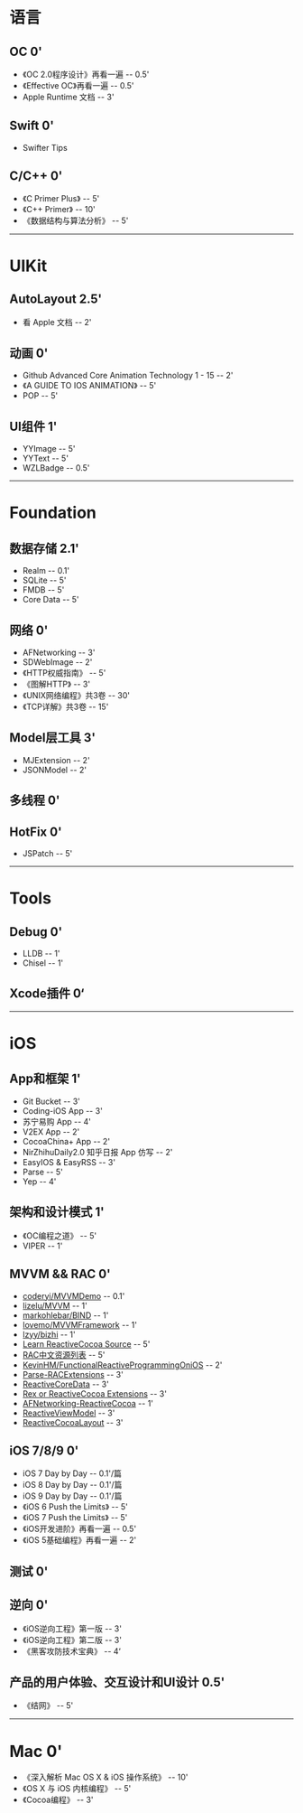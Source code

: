# 语言

## OC  0'
* 《OC 2.0程序设计》再看一遍 -- 0.5'
* 《Effective OC》再看一遍 -- 0.5'
* Apple Runtime 文档 -- 3'

## Swift  0'
* Swifter Tips

## C/C++  0'
* 《C Primer Plus》 -- 5'
* 《C++ Primer》 -- 10'
* 《数据结构与算法分析》 -- 5'

------------------------------------

# UIKit

## AutoLayout  2.5'
<!--* 学习 VFL -- 0.5'-->
* 看 Apple 文档 -- 2'
<!--* 熟悉 Masonry 的使用，看 Masonry 源码并总结 -- 2'-->

## 动画  0'
* Github Advanced Core Animation Technology 1 - 15 -- 2'
* 《A GUIDE TO IOS ANIMATION》 -- 5'
* POP -- 5'

## UI组件  1'
<!--* MJRefresh -- 1'-->
* YYImage -- 5'
* YYText -- 5'
* WZLBadge -- 0.5'

------------------------------------

# Foundation

## 数据存储  2.1'
<!--* SDURLCache -- 0.1'-->
<!--* YYCache -- 2'-->
* Realm -- 0.1'
* SQLite -- 5'
* FMDB -- 5'
* Core Data -- 5'

## 网络  0'
* AFNetworking -- 3'
* SDWebImage -- 2'
* 《HTTP权威指南》 -- 5'
* 《图解HTTP》 -- 3'
* 《UNIX网络编程》共3卷 -- 30'
* 《TCP详解》共3卷 -- 15'

## Model层工具  3'
* MJExtension -- 2'
* JSONModel -- 2'
<!--* YYModel -- 2'-->
<!--* AutoCoding -- 1'-->

## 多线程  0'

## HotFix  0'
* JSPatch -- 5'

------------------------------------

# Tools

## Debug  0'
* LLDB -- 1'
* Chisel -- 1'

## Xcode插件  0‘

------------------------------------

# iOS

## App和框架  1'
<!--* HackerNews App -- 1'-->
* Git Bucket -- 3'
* Coding-iOS App -- 3'
* 苏宁易购 App -- 4'
* V2EX App -- 2'
* CocoaChina+ App -- 2'
* NirZhihuDaily2.0 知乎日报 App 仿写 -- 2'
* EasyIOS & EasyRSS -- 3'
* Parse -- 5'
* Yep -- 4'

## 架构和设计模式  1'
<!--* AOP ** Aspects -- 1'-->
* 《OC编程之道》 -- 5'
* VIPER -- 1' 

## MVVM && RAC  0'
* [coderyi/MVVMDemo](https://github.com/coderyi/MVVMDemo) -- 0.1'
* [lizelu/MVVM](https://github.com/lizelu/MVVM) -- 1'
* [markohlebar/BIND](https://github.com/markohlebar/BIND) -- 1'
* [lovemo/MVVMFramework](https://github.com/lovemo/MVVMFramework) -- 1'
* [lzyy/bizhi](https://github.com/lzyy/bizhi) -- 1'
* [Learn ReactiveCocoa Source](https://github.com/mailworks/LearnReactivecocoaSource) -- 5'
* [RAC中文资源列表](https://github.com/ReactiveCocoaChina/ReactiveCocoaChineseResources) -- 5'
* [KevinHM/FunctionalReactiveProgrammingOniOS](https://github.com/KevinHM/FunctionalReactiveProgrammingOniOS) -- 2'
* [Parse-RACExtensions](https://github.com/kastiglione/Parse-RACExtensions) -- 3'
* [ReactiveCoreData](https://github.com/apparentsoft/ReactiveCoreData) -- 3'
* [Rex or ReactiveCocoa Extensions](https://github.com/neilpa/Rex) -- 3'
* [AFNetworking-ReactiveCocoa](https://github.com/uasi/AFNetworking-ReactiveCocoa) -- 1'
* [ReactiveViewModel](https://github.com/ReactiveCocoa/ReactiveViewModel) -- 3'
* [ReactiveCocoaLayout](https://github.com/ReactiveCocoa/ReactiveCocoaLayout) -- 3' 

## iOS 7/8/9  0'
* iOS 7 Day by Day -- 0.1'/篇
* iOS 8 Day by Day -- 0.1'/篇
* iOS 9 Day by Day -- 0.1'/篇
* 《iOS 6 Push the Limits》 -- 5'
* 《iOS 7 Push the Limits》 -- 5'
* 《iOS开发进阶》再看一遍 -- 0.5'
* 《iOS 5基础编程》再看一遍 -- 2'

## 测试  0'

## 逆向  0'
* 《iOS逆向工程》第一版 -- 3'
* 《iOS逆向工程》第二版 -- 3'
* 《黑客攻防技术宝典》 -- 4‘

## 产品的用户体验、交互设计和UI设计  0.5'
<!--* 《从0到1》 -- 0.5'-->
* 《结网》 -- 5'

------------------------------------

# Mac  0'
* 《深入解析 Mac OS X & iOS 操作系统》 -- 10'
* 《OS X 与 iOS 内核编程》 -- 5'
* 《Cocoa编程》 -- 3'
